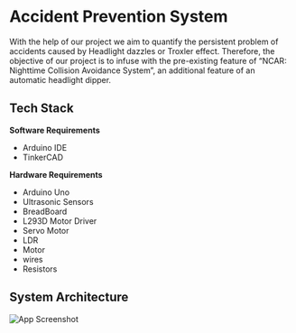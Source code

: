 
# Accident Prevention System

With the help of our project we aim to quantify the persistent problem of accidents caused by Headlight dazzles or Troxler effect. Therefore, the objective of our project is to infuse with the pre-existing feature of “NCAR: Nighttime Collision Avoidance System”, an additional feature of an automatic headlight dipper.



## Tech Stack

**Software Requirements** 
- Arduino IDE 
- TinkerCAD


**Hardware Requirements** 
- Arduino Uno
- Ultrasonic Sensors
- BreadBoard
- L293D Motor Driver
- Servo Motor
- LDR
- Motor
- wires
- Resistors


## System Architecture 

![App Screenshot](https://github.com/shivyanshi/Accident_Prevention_System/assets/80300678/066193ae-ffaf-4195-860c-f5ec1652e58d)



